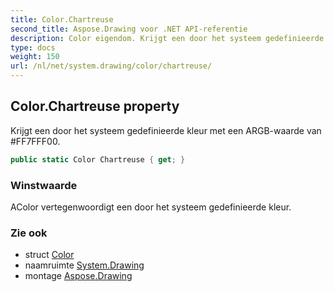 ```yaml
---
title: Color.Chartreuse
second_title: Aspose.Drawing voor .NET API-referentie
description: Color eigendom. Krijgt een door het systeem gedefinieerde kleur met een ARGBwaarde van FF7FFF00.
type: docs
weight: 150
url: /nl/net/system.drawing/color/chartreuse/
---
```

## Color.Chartreuse property

Krijgt een door het systeem gedefinieerde kleur met een ARGB-waarde van #FF7FFF00.

```csharp
public static Color Chartreuse { get; }
```

### Winstwaarde

AColor vertegenwoordigt een door het systeem gedefinieerde kleur.

### Zie ook

* struct [Color](../)
* naamruimte [System.Drawing](../../color/)
* montage [Aspose.Drawing](../../../)


